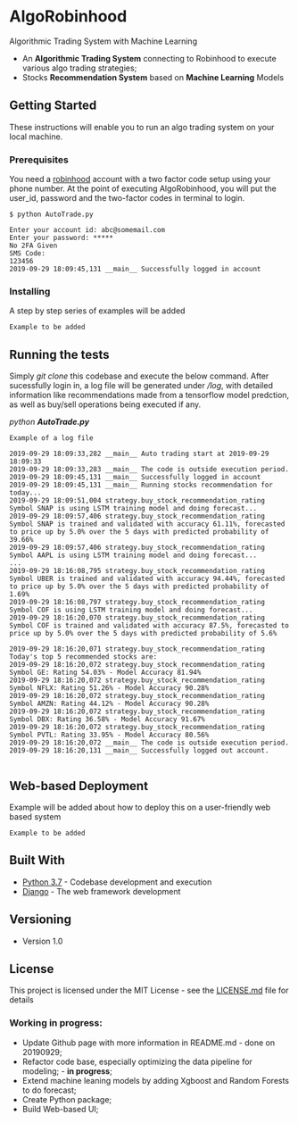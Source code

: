 # AlgoRobinhood

Algorithmic Trading System with Machine Learning

- An <strong>Algorithmic Trading System</strong> connecting to Robinhood to execute various algo trading strategies;
- Stocks <strong>Recommendation System</strong> based on <strong>Machine Learning</strong> Models


## Getting Started

These instructions will enable you to run an algo trading system on your local machine.

### Prerequisites

You need a [robinhood](https://robinhood.com/) account with a two factor code setup using your phone number. At the point of executing AlgoRobinhood, you will put the user_id, password and the two-factor codes in terminal to login.

```
$ python AutoTrade.py

Enter your account id: abc@somemail.com
Enter your password: *****
No 2FA Given
SMS Code:
123456
2019-09-29 18:09:45,131 __main__ Successfully logged in account
```

### Installing

A step by step series of examples will be added

```
Example to be added
```

## Running the tests

Simply <em>git clone</em> this codebase and execute the below command. After sucessfully login in, a log file will be generated under <em>/log</em>, with detailed information like recommendations made from a tensorflow model predction, as well as buy/sell operations being executed if any.<br>

 <em>python <strong>AutoTrade.py</strong></em>

```
Example of a log file

2019-09-29 18:09:33,282 __main__ Auto trading start at 2019-09-29 18:09:33
2019-09-29 18:09:33,283 __main__ The code is outside execution period.
2019-09-29 18:09:45,131 __main__ Successfully logged in account
2019-09-29 18:09:45,131 __main__ Running stocks recommendation for today...
2019-09-29 18:09:51,004 strategy.buy_stock_recommendation_rating Symbol SNAP is using LSTM training model and doing forecast...
2019-09-29 18:09:57,406 strategy.buy_stock_recommendation_rating Symbol SNAP is trained and validated with accuracy 61.11%, forecasted to price up by 5.0% over the 5 days with predicted probability of 39.66%
2019-09-29 18:09:57,406 strategy.buy_stock_recommendation_rating Symbol AAPL is using LSTM training model and doing forecast...
...
2019-09-29 18:16:08,795 strategy.buy_stock_recommendation_rating Symbol UBER is trained and validated with accuracy 94.44%, forecasted to price up by 5.0% over the 5 days with predicted probability of 1.69%
2019-09-29 18:16:08,797 strategy.buy_stock_recommendation_rating Symbol COF is using LSTM training model and doing forecast...
2019-09-29 18:16:20,070 strategy.buy_stock_recommendation_rating Symbol COF is trained and validated with accuracy 87.5%, forecasted to price up by 5.0% over the 5 days with predicted probability of 5.6%

2019-09-29 18:16:20,071 strategy.buy_stock_recommendation_rating Today's top 5 recommended stocks are: 
2019-09-29 18:16:20,072 strategy.buy_stock_recommendation_rating Symbol GE: Rating 54.03% - Model Accuracy 81.94%
2019-09-29 18:16:20,072 strategy.buy_stock_recommendation_rating Symbol NFLX: Rating 51.26% - Model Accuracy 90.28%
2019-09-29 18:16:20,072 strategy.buy_stock_recommendation_rating Symbol AMZN: Rating 44.12% - Model Accuracy 90.28%
2019-09-29 18:16:20,072 strategy.buy_stock_recommendation_rating Symbol DBX: Rating 36.58% - Model Accuracy 91.67%
2019-09-29 18:16:20,072 strategy.buy_stock_recommendation_rating Symbol PVTL: Rating 33.95% - Model Accuracy 80.56%
2019-09-29 18:16:20,072 __main__ The code is outside execution period.
2019-09-29 18:16:20,131 __main__ Successfully logged out account.


```

## Web-based Deployment

Example will be added about how to deploy this on a user-friendly web based system

```
Example to be added
```

## Built With

* [Python 3.7](https://www.anaconda.com/distribution/) - Codebase development and execution
* [Django](https://www.djangoproject.com/) - The web framework development

## Versioning

- Version 1.0

## License

This project is licensed under the MIT License - see the [LICENSE.md](LICENSE.md) file for details

### Working in progress:

- Update Github page with more information in README.md - done on 20190929; <br>
- Refactor code base, especially optimizing the data pipeline for modeling; - <strong>in progress</strong>; <br>
- Extend machine leaning models by adding Xgboost and Random Forests to do forecast; <br>
- Create Python package; <br>
- Build Web-based UI; <br>



